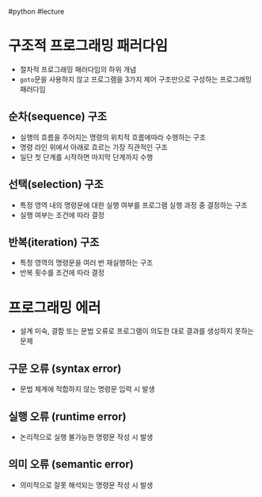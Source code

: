 #python #lecture 

# 구조적 프로그래밍 패러다임
- 절차적 프로그래밍 패러다임의 하위 개념
- `goto`문을 사용하지 않고 프로그램을 3가지 제어 구조만으로 구성하는 프로그래밍 패러다임

## 순차(sequence) 구조
- 실행의 흐름을 주어지는 명령의 위치적 흐름에따라 수행하는 구조
- 명령 라인 위에서 아래로 흐르는 가장 직관적인 구조
- 일단 첫 단계를 시작하면 마지막 단계까지 수행

## 선택(selection) 구조
- 특정 영역 내의 명령문에 대한 실행 여부를 프로그램 실행 과정 중 결정하는 구조
- 실행 여부는 조건에 따라 결정

## 반복(iteration) 구조
- 특정 영역의 명령문을 여러 번 재실행하는 구조
- 반복 횟수를 조건에 따라 결정

# 프로그래밍 에러
- 설계 미숙, 결함 또는 문법 오류로 프로그램이 의도한 대로 결과를 생성하지 못하는 문제

## 구문 오류 (syntax error)
- 문법 체계에 적합하지 않는 명령문 입력 시 발생

## 실행 오류 (runtime error)
- 논리적으로 실행 불가능한 명령문 작성 시 발생
## 의미 오류 (semantic error)
- 의미적으로 잘못 해석되는 명령문 작성 시 발생